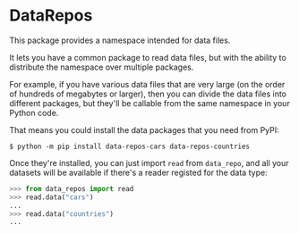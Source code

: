 # DataRepos

This package provides a namespace intended for data files.

It lets you have a common package to read data files, but with the ability to distribute the namespace over multiple packages.

For example, if you have various data files that are very large (on the order of hundreds of megabytes or larger), then you can divide the data files into different packages, but they'll be callable from the same namespace in your Python code.

That means you could install the data packages that you need from PyPI:

```shell
$ python -m pip install data-repos-cars data-repos-countries
```

Once they're installed, you can just import `read` from `data_repo`, and all your datasets will be available if there's a reader registed for the data type:

```python
>>> from data_repos import read
>>> read.data("cars")
...
>>> read.data("countries")
...
```
